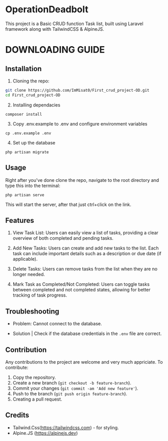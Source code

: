 # OperationDeadbolt
This project is a Basic CRUD function Task list, built using Laravel framework along with TailwindCSS & AlpineJS.

# DOWNLOADING GUIDE
## Installation 
1. Cloning the repo:
```bash
git clone https://github.com/ImMisat0/First_crud_project-OD.git
cd First_crud_project-OD
```
2. Installing dependacies 
```
composer install
```

3. Copy .env.example to .env and configure environment variables
```
cp .env.example .env
```

4. Set up the database
```
php artisan migrate
```

## Usage
Right after you've done clone the repo, navigate to the root directory and type this into the terminal:
```
php artisan serve
``` 
This will start the server, after that just ctrl+click on the link.

## Features
1. View Task List:
Users can easily view a list of tasks, providing a clear overview of both completed and pending tasks.

2. Add New Tasks:
Users can create and add new tasks to the list. Each task can include important details such as a description or due date (if applicable).

3. Delete Tasks:
Users can remove tasks from the list when they are no longer needed.

4. Mark Task as Completed/Not Completed:
Users can toggle tasks between completed and not completed states, allowing for better tracking of task progress.

## Troubleshooting
- Problem: Cannot connect to the database.
+ Solution | Check if the database credentials in the `.env` file are correct.


## Contribution
Any contributions to the project are welcome and very much appriciate. 
To contribute: 
1. Copy the repository.
2. Create a new branch (`git checkout -b feature-branch`).
3. Commit your changes (`git commit -am 'Add new feature'`).
4. Push to the branch (`git push origin feature-branch`).
5. Creating a pull request.

## Credits
- Tailwind.Css(https://tailwindcss.com) - for styling.
- Alpine.JS (https://alpinejs.dev) 

